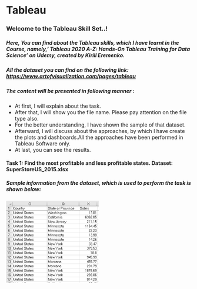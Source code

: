 # Tableau

### Welcome to the Tableau Skill Set..!

##### Here, You can find about the Tableau skills, which I have learnt in the Course, namely,’ Tableau 2020 A-Z: Hands-On Tableau Training for Data Science’ on Udemy, created by Kirill Eremenko. 
##### All the dataset you can find on the following link: https://www.artofvisualization.com/pages/tableau

##### The content will be presented in following manner : 
- At first, I will explain about the task.
- After that, I will show you the file name. Please pay attention on the file type also.
- For the better understanding, I have shown the sample of that dataset.
- Afterward, I will discuss about the approaches, by which I have create the plots and dashboards.All the approaches have been performed in Tableau Software only.
- At last, you can see the results.

#### Task 1: Find the most profitable and less profitable states. Dataset: SuperStoreUS_2015.xlsx
##### Sample information from the dataset, which is used to perform the task is shown below:
<p float="centre">
  <img src="/Tableau_images/Image_1.png" width="50%" height= "50%" alt= "Sample_Dataset" />
</p>
